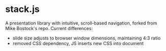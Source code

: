 # stack.js

A presentation library with intuitive, scroll-based navigation, forked from Mike
Bostock's repo. Current differences:

 - slide size adjusts to browser window dimensions, maintaining 4:3 ratio
 - removed CSS dependency, JS inserts new CSS into document
